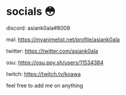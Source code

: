 # socials :flushed:

discord: asiank0ala#8008

mal: https://myanimelist.net/profile/asiank0ala

twitter: https://twitter.com/asiank0ala

osu: https://osu.ppy.sh/users/11534384

twitch: https://twitch.tv/koawa

feel free to add me on anything
